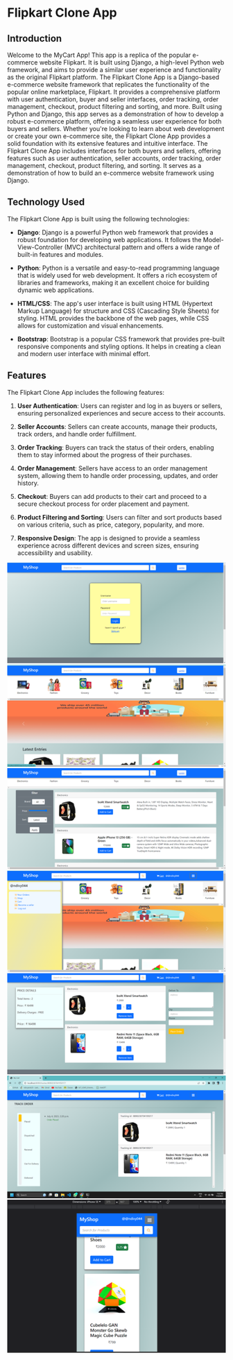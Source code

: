 # Flipkart Clone App

## Introduction
Welcome to the MyCart App! This app is a replica of the popular e-commerce website Flipkart. It is built using Django, a high-level Python web framework, and aims to provide a similar user experience and functionality as the original Flipkart platform.
The Flipkart Clone App is a Django-based e-commerce website framework that replicates the functionality of the popular online marketplace, Flipkart. It provides a comprehensive platform with user authentication, buyer and seller interfaces, order tracking, order management, checkout, product filtering and sorting, and more. Built using Python and Django, this app serves as a demonstration of how to develop a robust e-commerce platform, offering a seamless user experience for both buyers and sellers. Whether you're looking to learn about web development or create your own e-commerce site, the Flipkart Clone App provides a solid foundation with its extensive features and intuitive interface.
The Flipkart Clone App includes interfaces for both buyers and sellers, offering features such as user authentication, seller accounts, order tracking, order management, checkout, product filtering, and sorting. It serves as a demonstration of how to build an e-commerce website framework using Django.

## Technology Used
The Flipkart Clone App is built using the following technologies:

- **Django**: Django is a powerful Python web framework that provides a robust foundation for developing web applications. It follows the Model-View-Controller (MVC) architectural pattern and offers a wide range of built-in features and modules.

- **Python**: Python is a versatile and easy-to-read programming language that is widely used for web development. It offers a rich ecosystem of libraries and frameworks, making it an excellent choice for building dynamic web applications.

- **HTML/CSS**: The app's user interface is built using HTML (Hypertext Markup Language) for structure and CSS (Cascading Style Sheets) for styling. HTML provides the backbone of the web pages, while CSS allows for customization and visual enhancements.

- **Bootstrap**: Bootstrap is a popular CSS framework that provides pre-built responsive components and styling options. It helps in creating a clean and modern user interface with minimal effort.

## Features
The Flipkart Clone App includes the following features:

1. **User Authentication**: Users can register and log in as buyers or sellers, ensuring personalized experiences and secure access to their accounts.

2. **Seller Accounts**: Sellers can create accounts, manage their products, track orders, and handle order fulfillment.

3. **Order Tracking**: Buyers can track the status of their orders, enabling them to stay informed about the progress of their purchases.

4. **Order Management**: Sellers have access to an order management system, allowing them to handle order processing, updates, and order history.

5. **Checkout**: Buyers can add products to their cart and proceed to a secure checkout process for order placement and payment.

6. **Product Filtering and Sorting**: Users can filter and sort products based on various criteria, such as price, category, popularity, and more.

7. **Responsive Design**: The app is designed to provide a seamless experience across different devices and screen sizes, ensuring accessibility and usability.

![Alt text](/static/s1.png)
![Alt text](/static/s2.png)
![Alt text](/static/s3.png)
![Alt text](/static/s4.png)
![Alt text](/static/s5.png)
![Alt text](/static/s6.png)
![Alt text](/static/s7.png)


